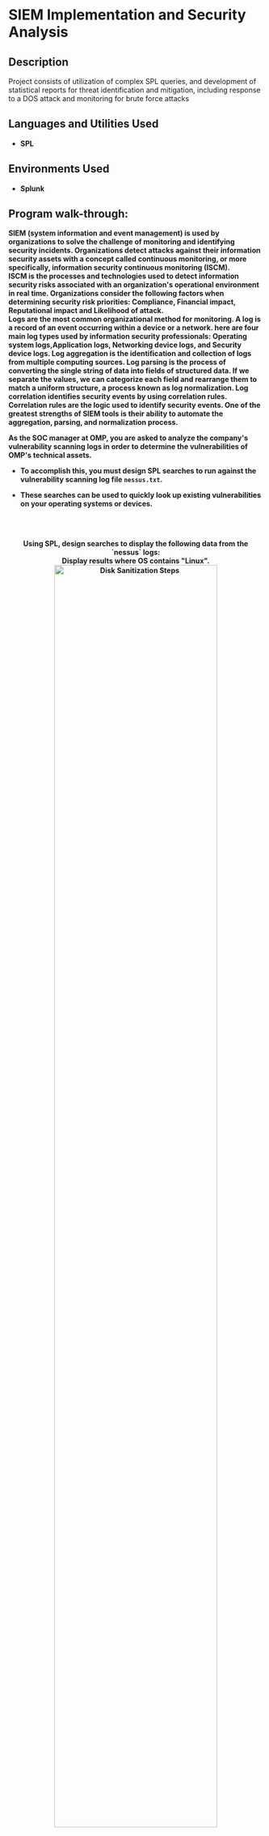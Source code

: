 <h1>SIEM Implementation and Security Analysis </h1>


<h2>Description</h2>
Project consists of utilization of complex SPL queries, and development of statistical reports for threat identification and mitigation, including response to a DOS attack and monitoring for brute force attacks


<h2>Languages and Utilities Used</h2>

- <b>SPL</b> 


<h2>Environments Used </h2>

- <b>Splunk 

<h2>Program walk-through:</h2>
SIEM (system information and event management) is used by organizations to solve the challenge of monitoring and identifying security incidents.  Organizations detect attacks against their information security assets with a concept called continuous monitoring, or more specifically, information security continuous monitoring (ISCM).
<br />
ISCM is the processes and technologies used to detect information security risks associated with an organization's operational environment in real time.  Organizations consider the following factors when determining security risk priorities: Compliance, Financial impact, Reputational impact and Likelihood of attack.
<br />
Logs are the most common organizational method for monitoring.  A log is a record of an event occurring within a device or a network. here are four main log types used by information security professionals: Operating system logs,Application logs, Networking device logs, and Security device logs.  Log aggregation is the identification and collection of logs from multiple computing sources.  Log parsing is the process of converting the single string of data into fields of structured data.  If we separate the values, we can categorize each field and rearrange them to match a uniform structure, a process known as log normalization. Log correlation identifies security events by using correlation rules.  Correlation rules are the logic used to identify security events.  One of the greatest strengths of SIEM tools is their ability to automate the aggregation, parsing, and normalization process.
<br />

As the SOC manager at OMP, you are asked to analyze the company's vulnerability scanning logs in order to determine the vulnerabilities of OMP's technical assets. 

- To accomplish this, you must design SPL searches to run against the vulnerability scanning log file `nessus.txt`.

- These searches can be used to quickly look up existing vulnerabilities on your operating systems or devices.
<br />
<br />
<p align="center">
Using SPL, design searches to display the following data from the `nessus` logs:
<br />
Display results where OS contains "Linux".
<img src="https://imgur.com/zNyWrpZ.png" height="80%" width="80%" alt="Disk Sanitization Steps"/>
<br />
<br />   
Display results by destionation IP
<img src="https://imgur.com/b4CgUo0.png" height="80%" width="80%" alt="Disk Sanitization Steps"/>
<br />
<br />
Display results by destination IP
**Hint:** Use wildcards in your searches.
<p align="center">
Splunk for Fictional Company Vandalay Inc.
Command: source="server_speedtest (1).csv" host="server_speedtest" sourcetype="server_speedtest.csv" | eval ratio = ( DOWNLOAD_MEGABITS / UPLOAD_MEGABITS )to show the ratio between upload to download speeds
<br />
<img src="https://imgur.com/4QfcZpB.png" height="80%" width="80%" alt="SIEM Steps"/>
<br />
<br />
Command: source="server_speedtest (1).csv" host="server_speedtest" sourcetype="server_speedtest.csv" | eval ratio = ( DOWNLOAD_MEGABITS / UPLOAD_MEGABITS ) | table _time IP_ADDRESS DOWNLOAD_MEGABITS UPLOAD_MEGABITS ratio to display relevant fields
<br />
<img src="https://imgur.com/XRdja7w.png" height="80%" width="80%" alt="SIEM Steps"/>
<br />
<br />
The results were then saved as a report.  Based on the report, created the approximate date and time of the attack was on the 23rd at 14:30 <br />
<img src="https://imgur.com/CVkY9Z4.png" height="80%" width="80%" alt="SIEM Steps"/>
<br />
<br />
It took about 9 hours for systems to recover, from 14:30 to 23:30.
<br/>
<img src="https://imgur.com/MLU2eDb.png" height="80%" width="80%" alt="SIEM Steps"/>
<br />
<br />
Are We Vulnerable?
Command: source="nessus_logs.csv" host="nessus_logs" sourcetype="nessus_logs.csv" dest_ip="10.11.36.23" severity="critical" | top severity to find the count of critical vulnerabilities using the Nessus data
<br/>
<img src="https://imgur.com/p9fomJn.png" height="80%" width="80%" alt="SIEM Steps"/>
<br />
<br />
Used those results to run a report of Critical Vulnerabilities for IP address
<br />
<img src="https://imgur.com/mNvsvdc.png" height="80%" width="80%" alt="SIEM Steps"/>
<br />
An alert was set up to monitor every day to see if this server has any critical vulnerabilities. If a vulnerability exists, an alert will be emailed to soc@vandalay.com.<br />
<br />
<img src="https://imgur.com/vGm4zjO.png" height="80%" width="80%" alt="SIEM Steps"/>
<br />
<br />
</p>

<!--
 ```diff
- text in red
+ text in green
! text in orange
# text in gray
@@ text in purple (and bold)@@
```
--!>
